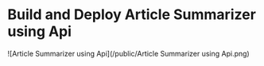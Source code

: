 # Build and Deploy Article Summarizer using Api
![Article Summarizer using Api](/public/Article Summarizer using Api.png)



